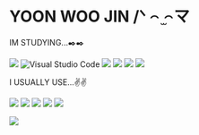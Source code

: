 # YOON WOO JIN /ᐠ ꤮ ̫꤮マ

IM STUDYING...✒️✒️

<img src="https://img.shields.io/badge/Python-A8B9CC?style=for-the-badge&logo=Python&logoColor=black"> ![Visual Studio Code](https://img.shields.io/badge/Visual%20Studio%20Code-663399.svg?&style=for-the-badge&logo=Visual%20Studio%20Code&logoColor=white) <img src="https://img.shields.io/badge/git-F05032?style=for-the-badge&logo=git&logoColor=white"> <img src="https://img.shields.io/badge/github-181717?style=for-the-badge&logo=github&logoColor=white"> <img src="https://img.shields.io/badge/java-007396?style=for-the-badge&logo=java&logoColor=white"> <img src="https://img.shields.io/badge/c++-00599C?style=for-the-badge&logo=c%2B%2B&logoColor=white">

I USUALLY USE...✌✌

<img src="https://img.shields.io/badge/applepay-000000?style=for-the-badge&logo=applepay&logoColor=white"> <img src="https://img.shields.io/badge/applemusic-FA243C?style=for-the-badge&logo=apple-music&logoColor=white"> <img src="https://img.shields.io/badge/netflix-E50914?style=for-the-badge&logo=netflix&logoColor=white"> <img src="https://img.shields.io/badge/instagram-FF0069?style=for-the-badge&logo=instagram&logoColor=white"> <img src="https://img.shields.io/badge/notion-000000?style=for-the-badge&logo=notion&logoColor=white">

<img src="https://img.shields.io/badge/kakaotalk-FFCD00?style=for-the-badge&logo=kakaotalk&logoColor=white">



